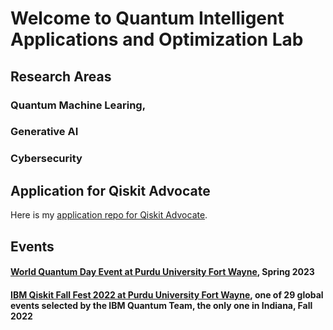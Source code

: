 # Welcome to Quantum Intelligent Applications and Optimization Lab
## Research Areas
### Quantum Machine Learing, 
### Generative AI
### Cybersecurity
## Application for Qiskit Advocate
Here is my [application repo for Qiskit Advocate](https://github.com/davidlearn/qiskitAdvocateApplication#readme).
## Events
#### [World Quantum Day Event at Purdu University Fort Wayne](https://worldquantumday.org/events/intro-to-quantum-computing-its-applications/), Spring 2023
#### [IBM Qiskit Fall Fest 2022 at Purdu University Fort Wayne](https://qiskit.org/events/fall-fest/), one of 29 global events selected by the IBM Quantum Team, the only one in Indiana, Fall 2022

